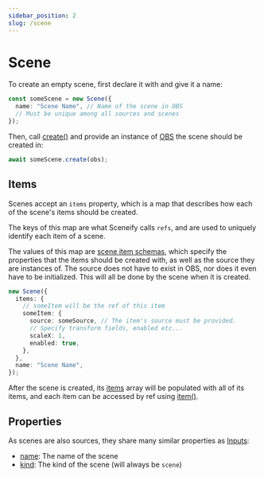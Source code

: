 ```yaml
---
sidebar_position: 2
slug: /scene
---
```


# Scene

To create an empty scene, first declare it with and give it a name:

```ts
const someScene = new Scene({
  name: "Scene Name", // Name of the scene in OBS
  // Must be unique among all sources and scenes
});
```

Then, call [create()](/api/core/class/Scene#create) and provide an instance of [OBS](/api/core/class/OBS) the scene should be created in:

```ts
await someScene.create(obs);
```

## Items

Scenes accept an `items` property, which is a map that describes how each of the scene's items should be created.

The keys of this map are what Sceneify calls `refs`, and are used to uniquely identify each item of a scene.

The values of this map are [scene item schemas](/api/core#SceneItemSchema), which specify the properties that the items should be created with,
as well as the source they are instances of.
The source does not have to exist in OBS, nor does it even have to be initialized. This will all be done by the scene when it is created.

```ts
new Scene({
  items: {
    // someItem will be the ref of this item
    someItem: {
      source: someSource, // The item's source must be provided.
      // Specify transform fields, enabled etc...
      scaleX: 1,
      enabled: true,
    },
  },
  name: "Scene Name",
});
```

After the scene is created, its [items](/api/core/class/Scene#items) array will be populated with all of its items, and each item can be accessed by ref using [item()](/api/core/class/Scene#item).

## Properties

As scenes are also sources, they share many similar properties as [Inputs](/api/core/class/Input):

- [name](/api/core/class/Scene#name): The name of the scene
- [kind](/api/core/class/Scene#kind): The kind of the scene (will always be `scene`)